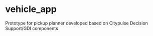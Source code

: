 # vehicle_app 
Prototype for pickup planner developed based on Citypulse Decision Support/GDI components
